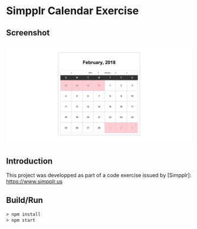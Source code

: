 # Simpplr Calendar Exercise

## Screenshot
![screenshot](https://github.com/paulwroe16/simpplr-calendar-exercise/blob/master/screenshot.png)

## Introduction
This project was developped as part of a code exercise issued by [Simpplr]: https://www.simpplr.us

## Build/Run
```
> npm install
> npm start
```

